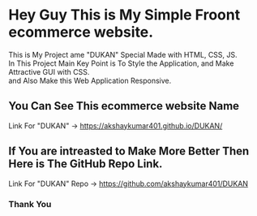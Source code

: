 # Hey Guy This is My Simple Froont ecommerce website. <DUKAN>

This is My Project ame "DUKAN" Special Made with HTML, CSS, JS. <br>
In This Project Main Key Point is To Style the Application, and Make Attractive GUI with CSS. <br>
and Also Make this Web Application Responsive. <br>

## You Can See This ecommerce website Name <DUKAN>

Link For "DUKAN" -> https://akshaykumar401.github.io/DUKAN/ <br>

## If You are intreasted to Make More Better Then Here is The GitHub Repo Link.

Link For "DUKAN" Repo -> https://github.com/akshaykumar401/DUKAN <br>

### Thank You
